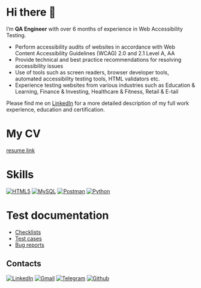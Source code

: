 # Hi there 👋

I’m **QA Engineer** with over 6 months of experience in Web Accessibility Testing. 
- Perform accessibility audits of websites in accordance with Web Content Accessibility Guidelines (WCAG) 2.0 and 2.1 Level A, AA
- Provide technical and best practice recommendations for resolving accessibility issues
- Use of tools such as screen readers, browser developer tools, automated accessibility testing tools, HTML validators etc.
- Experience testing websites from various industries such as Education & Learning, Finance & Investing, Healthcare & Fitness, Retail & E-tail

<!---
- 👋 Hi, I’m @ciornaiaoxana
- 👀 I’m interested in learning IT
- 🌱 I’m currently working as an Accessibility QA
--->

Please find me on [LinkedIn](https://www.linkedin.com/in/oxana-ciornaia/) for a more detailed description of my full work experience, education and certification.

# My CV
[resume link](https://www.linkedin.com/in/oxana-ciornaia/)

# Skills


<p>
<a href="https://github.com/ciornaiaoxana/LearnHTML" target="_blank"><img alt="HTML5" src="https://img.shields.io/badge/HTML5-E34F26?style=for-the-badge&logo=html5&logoColor=white" /></a> <a href="https://github.com/ciornaiaoxana/SQL" target="_blank"><img alt="MySQL" src="https://img.shields.io/badge/MySQL-005C84?style=for-the-badge&logo=mysql&logoColor=white" /></a> <a href="https://www.linkedin.com/in/oxana-ciornaia" target="_blank"><img alt="Postman" src="https://img.shields.io/badge/Postman-FF6C37?style=for-the-badge&logo=Postman&logoColor=white" /></a> <a href="https://github.com/ciornaiaoxana/Python" target="_blank"><img alt="Python" src="https://img.shields.io/badge/Python-FFD43B?style=for-the-badge&logo=python&logoColor=blue" /></a> 
</p>




# Test documentation


- [Checklists](https://www.linkedin.com/in/oxana-ciornaia/) </li>
- [Test cases](https://www.linkedin.com/in/oxana-ciornaia/) </li>
- [Bug reports](https://www.linkedin.com/in/oxana-ciornaia/) </li>



## Contacts
<p><a href="https://www.linkedin.com/in/oxana-ciornaia" target="_blank"><img alt="LinkedIn" src="https://img.shields.io/badge/linkedin-%230077B5.svg?&style=for-the-badge&logo=linkedin&logoColor=white" /></a>  <a href="mailto:@ciornaiaoxana@gmail.com" target="_blank"><img alt="Gmail" src="https://img.shields.io/badge/Gmail-D14836?style=for-the-badge&logo=gmail&logoColor=white" /></a> <a href="https://t.me/oxana_ciornaia" target="_blank"><img alt="Telegram" src="https://img.shields.io/badge/Telegram-2CA5E0?style=for-the-badge&logo=telegram&logoColor=white" /></a> <a href="https://github.com/ciornaiaoxana" target="_blank"><img alt="Github" src="https://img.shields.io/badge/GitHub-%2312100E.svg?&style=for-the-badge&logo=Github&logoColor=white" /></a> 
</p>







<!---
ciornaiaoxana/ciornaiaoxana is a ✨ special ✨ repository because its `README.md` (this file) appears on your GitHub profile.
You can click the Preview link to take a look at your changes.
--->

